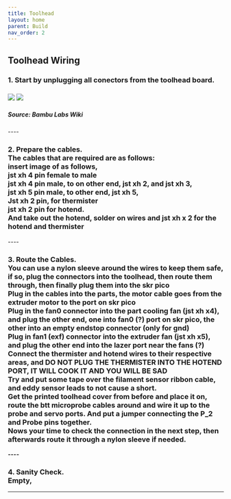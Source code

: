 ```yaml
---
title: Toolhead
layout: home
parent: Build
nav_order: 2
---
```



<h2>Toolhead Wiring</h2>
<h3>1. Start by unplugging all conectors from the toolhead board.<h3>
<image src="Images/Hardware/toolhead_board_removal_1.jpg">
<image src="Images/Hardware/toolhead_board_removal_2.jpg">
<h5>Source: Bambu Labs Wiki</h5>
----
<h3>2. Prepare the cables.
<br>The cables that are required are as follows:
<br>insert image of as follows,
<br>jst xh 4 pin female to male
<br>jst xh 4 pin male, to on other end, jst xh 2, and jst xh 3,
<br>jst xh 5 pin male, to other end, jst xh 5,
<br>Jst xh 2 pin, for thermister
<br>jst xh 2 pin for hotend.
<br>And take out the hotend, solder on wires and jst xh x 2 for the hotend and thermister
</h3>
----

<h3>3. Route the Cables.
<br><b>You can use a nylon sleeve around the wires to keep them safe, if so, plug the connectors into the toolhead, then route them through, then finally plug them into the skr pico</b>
<br>Plug in the cables into the parts, the motor cable goes from the extruder motor to the port on skr pico
<br>Plug in the fan0 connector into the part cooling fan (jst xh x4), and plug the other end, one into fan0 (?) port on skr pico, the other into an empty endstop connector (only for gnd)
<br>Plug in fan1 (exf) connector into the extruder fan (jst xh x5), and plug the other end into the lazer port near the fans (?)
<br>Connect the thermister and hotend wires to their respective areas, and <b>DO NOT PLUG THE THERMISTER INTO THE HOTEND PORT, IT WILL COOK IT AND YOU WILL BE SAD<b>
<br>Try and put some tape over the filament sensor ribbon cable, and eddy sensor leads to not cause a short.
<br>Get the printed toolhead cover from before and place it on, route the btt microprobe cables around and wire it up to the probe and servo ports. And put a jumper connecting the P_2 and Probe pins together.
<br>Nows your time to check the connection in the next step, then afterwards route it through a nylon sleeve if needed.
</h3>
----
<h3>4. Sanity Check.
<br> Empty,
</h3>

----
